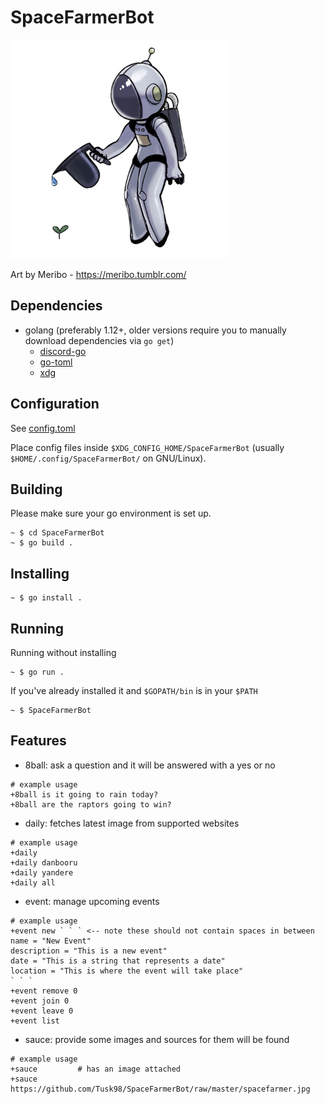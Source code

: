 # SpaceFarmerBot

<p>
<img src="https://github.com/Tusk98/SpaceFarmerBot/raw/master/SpaceFarmer.jpg"
     width="350">
</p>

Art by Meribo - https://meribo.tumblr.com/

## Dependencies
 - golang (preferably 1.12+, older versions require you to manually download dependencies via `go get`)
   - [discord-go](https://github.com/bwmarrin/discordgo)
   - [go-toml](https://github.com/pelletier/go-toml)
   - [xdg](https://github.com/adrg/xdg)

## Configuration
See [config.toml](https://github.com/Tusk98/SpaceFarmerBot/blob/master/config/config.toml)

Place config files inside `$XDG_CONFIG_HOME/SpaceFarmerBot` (usually `$HOME/.config/SpaceFarmerBot/` on GNU/Linux).

## Building
Please make sure your go environment is set up.
```
~ $ cd SpaceFarmerBot
~ $ go build .
```

## Installing
```
~ $ go install .
```
## Running
Running without installing
```
~ $ go run .
```
If you've already installed it and `$GOPATH/bin` is in your `$PATH`
```
~ $ SpaceFarmerBot
```
## Features
 - 8ball: ask a question and it will be answered with a yes or no
```
# example usage
+8ball is it going to rain today?
+8ball are the raptors going to win?
```
 - daily: fetches latest image from supported websites
```
# example usage
+daily
+daily danbooru
+daily yandere
+daily all
```
 - event: manage upcoming events
```
# example usage
+event new ` ` ` <-- note these should not contain spaces in between
name = "New Event"
description = "This is a new event"
date = "This is a string that represents a date"
location = "This is where the event will take place"
` ` `
+event remove 0
+event join 0
+event leave 0
+event list
```
 - sauce: provide some images and sources for them will be found
```
# example usage
+sauce         # has an image attached
+sauce https://github.com/Tusk98/SpaceFarmerBot/raw/master/spacefarmer.jpg
```
